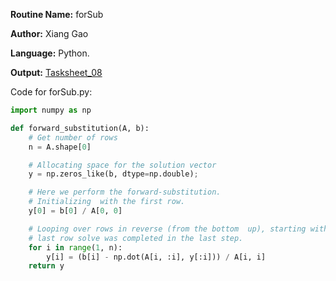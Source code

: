 **Routine Name:** forSub

**Author:** Xiang Gao 

**Language:** Python.

**Output:** [Tasksheet_08](https://github.com/GoByMark/math4610/blob/main/Homework_Tasks/Tasksheet_08/Tasksheet%2008.pdf)

Code for forSub.py:  
```Python
import numpy as np

def forward_substitution(A, b):
    # Get number of rows
    n = A.shape[0]

    # Allocating space for the solution vector
    y = np.zeros_like(b, dtype=np.double);

    # Here we perform the forward-substitution.
    # Initializing  with the first row.
    y[0] = b[0] / A[0, 0]

    # Looping over rows in reverse (from the bottom  up), starting with the second to last row, because the
    # last row solve was completed in the last step.
    for i in range(1, n):
        y[i] = (b[i] - np.dot(A[i, :i], y[:i])) / A[i, i]
    return y

```
